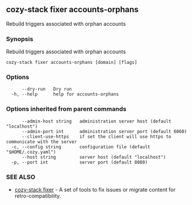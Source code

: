 ## cozy-stack fixer accounts-orphans

Rebuild triggers associated with orphan accounts

### Synopsis

Rebuild triggers associated with orphan accounts

```
cozy-stack fixer accounts-orphans [domain] [flags]
```

### Options

```
      --dry-run   Dry run
  -h, --help      help for accounts-orphans
```

### Options inherited from parent commands

```
      --admin-host string   administration server host (default "localhost")
      --admin-port int      administration server port (default 6060)
      --client-use-https    if set the client will use https to communicate with the server
  -c, --config string       configuration file (default "$HOME/.cozy.yaml")
      --host string         server host (default "localhost")
  -p, --port int            server port (default 8080)
```

### SEE ALSO

* [cozy-stack fixer](cozy-stack_fixer.md)	 - A set of tools to fix issues or migrate content for retro-compatibility.

